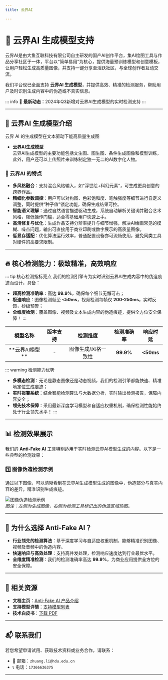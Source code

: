 ```yaml
---
title: 云界AI

---
```


# 🚀 云界AI 生成模型支持

云界AI是由大鱼互联科技有限公司自主研发的国产AI创作平台，集AI绘图工具与作品分享社区于一体，平台以“简单易用”为核心，提供海量预训练模型和创意模板，让用户轻松生成高质量图像，并支持一键分享至活跃社区，与全球创作者互动交流。

我们平台现已全面支持 **云界AI 生成模型**，并提供高效、精准的检测服务，帮助用户及时识别生成内容中的伪造或不真实信息。

::: info
📢 **最新动态**：2024年Q3新增对云界AI生成模型的实时检测支持
:::

---

## 🌟 云界AI 生成模型介绍

云界 AI 的生成模型在文本驱动下能高质量生成图

- **云界AI生成模型**  
  云界AI生成模型的主要功能包括文生图、图生图、条件生成图像和模型训练，此外，用户还可以上传照片来训练制定独一无二的AI数字化人物。


### 🎨 云界AI 的特点

- **多风格融合**：支持混合风格输入，如“浮世绘+科幻元素”，可生成更具创意的跨界作品。
- **精细化参数调控**：用户可以对构图、色彩饱和度、笔触强度等细节进行自定义调整，同时提供“种子值”锁定功能，确保生成结果可控。
- **智能语义理解**：通过自然语言描述驱动生成，系统自动解析关键词并融合艺术风格，降低操作门槛，适合零基础用户快速上手。
- **高清修复与优化**：生成作品支持分辨率提升与细节增强，解决AI绘画常见的模糊、噪点问题，输出可直接用于商业印刷或数字展示的高质量图像。
- **低显存适配**：优化算法运行效率，普通配置设备亦可流畅使用，避免同类工具对硬件的高要求限制。

---

## 🔥 核心检测能力：极致精准，高效响应

::: tip 核心检测指标亮点
我们的检测引擎专为实时识别云界AI生成内容中的伪造痕迹而设计，具备：

- **超高检测准确率**：高达 **99.9%**，确保每个细节无懈可击；
- **极速响应**：图像检测低至 **<50ms**，视频检测每帧仅 **200-250ms**，实时反馈，秒级预警；
- **全维度检测**：覆盖图像、视频及文本生成内容的伪造痕迹，提供全方位安全保障！
  :::

|    模型名称     | 版本支持 |      检测维度       | 检测准确率 | 响应时延  |
| :-------------: | :------: | :-----------------: | :--------: | :-------: |
| **云界AI模型 ** |    -     | 图像生成/风格一致性 | **99.9%**  | **<50ms** |

::: warning 检测能力优势

- **多模态检测**：无论是静态图像还是动态视频，我们的检测引擎都能快速、精准地定位生成痕迹；
- **实时报警系统**：结合智能检测算法与大数据分析，实时输出检测报告，保障内容安全；
- **领先技术保障**：采用最新深度学习模型和自适应权重机制，确保检测性能始终处于行业领先水平！
  :::

---

## 📊 检测效果展示

我们的 **Anti-Fake AI** 工具特别适用于实时检测云界AI模型生成的内容。以下是一些典型的检测效果：

### 1️⃣ **图像伪造检测示例**

通过以下图像，可以清晰看到在云界AI生成模型生成的图像中，伪造部分与真实内容的差异，精准识别生成痕迹。

![图像伪造检测示例](https://yourdomain.com/path/to/image-example.jpg)  
*图注：左侧为生成图像，右侧为检测工具标记出的伪造区域热图。*



---

## 💼 为什么选择 Anti-Fake AI？

- **行业领先的检测算法**：基于深度学习与自适应权重机制，能够精准识别图像、视频及音频中的伪造内容。  
- **快速响应与高效处理**：支持高并发处理，检测响应速度达到行业最优水平。  
- **全维度精准检测**：我们的检测准确率高达 **99.9%**，为商业应用提供全方位的安全保障。

---

## 🔗 相关资源

- **文档主页**：[Anti-Fake AI 产品介绍](../quick_start/brief.md)
- **支持模型详情**：[支持模型列表](./overview.md)
- **技术白皮书**：[下载 PDF](https://yourdomain.com/whitepaper.pdf)

---

## 📬 联系我们

若您希望申请试用、获取技术资料或业务合作，请联系：

- 📧 邮箱：`zhuang.li@hdu.edu.cn`   
- 📞 电话：`17366636375`

---